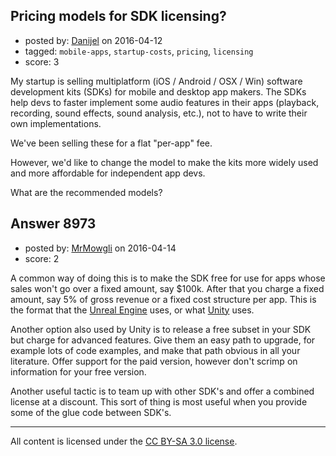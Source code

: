 ## Pricing models for SDK licensing?

- posted by: [Danijel](https://stackexchange.com/users/1239155/danijel) on 2016-04-12
- tagged: `mobile-apps`, `startup-costs`, `pricing`, `licensing`
- score: 3

<p>My startup is selling multiplatform (iOS / Android / OSX / Win) software development kits (SDKs) for mobile and desktop app makers. The SDKs help devs to faster implement some audio features in their apps (playback, recording, sound effects, sound analysis, etc.), not to have to write their own implementations.</p>

<p>We've been selling these for a flat "per-app" fee. </p>

<p>However, we'd like to change the model to make the kits more widely used and more affordable for independent app devs. </p>

<p>What are the recommended models? </p>



## Answer 8973

- posted by: [MrMowgli](https://stackexchange.com/users/2427359/mrmowgli) on 2016-04-14
- score: 2

<p>A common way of doing this is to make the SDK free for use for apps whose sales won't go over a fixed amount, say $100k.  After that you charge a fixed amount, say 5% of gross revenue or a fixed cost structure per app.  This is the format that the <a href="https://www.unrealengine.com/what-is-unreal-engine-4" rel="nofollow" title="Unreal Engine">Unreal Engine</a> uses, or what <a href="http://unity3d.com/get-unity" rel="nofollow" title="Unity Game Engine">Unity</a> uses.</p>

<p>Another option also used by Unity is to release a free subset in your SDK but charge for advanced features.  Give them an easy path to upgrade, for example lots of code examples, and make that path obvious in all your literature.  Offer support for the paid version, however don't scrimp on information for your free version.  </p>

<p>Another useful tactic is to team up with other SDK's and offer a combined license at a discount.  This sort of thing is most useful when you provide some of the glue code between SDK's.</p>




---

All content is licensed under the [CC BY-SA 3.0 license](https://creativecommons.org/licenses/by-sa/3.0/).
